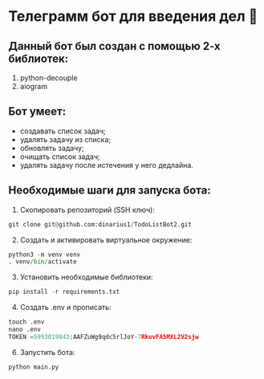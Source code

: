 # Телеграмм бот для введения дел 📝
## Данный бот был создан с помощью 2-х библиотек:
1. python-decouple
2. aiogram

## Бот умеет:
* создавать список задач;
* удалять задачу из списка;
* обновлять задачу;
* очищать список задач;
* удалять задачу после истечения у него дедлайна.

## Необходимые шаги для запуска бота:
1. Скопировать репозиторий (SSH ключ):
```py
git clone git@github.com:dinarius1/TodoListBot2.git
```
2. Создать и активировать виртуальное окружение:
```py
python3 -m venv venv
. venv/bin/activate
```
3. Установить необходимые библиотеки:
```py
pip install -r requirements.txt
```
4. Создать .env и прописать:
```py
touch .env
nano .env
TOKEN =5993019843:AAFZuWg9qdc5rlJoY-7RkuvFA5MXL2V2sjw
```
6. Запустить бота:
```py
python main.py
```
